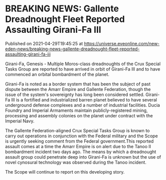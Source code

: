 # BREAKING NEWS: Gallente Dreadnought Fleet Reported Assaulting Girani-Fa III
Published on 2021-04-29T19:45:25 at https://universe.eveonline.com/new-eden-news/breaking-news-gallente-dreadnought-fleet-reported-assaulting-girani-fa-iii

Girani-Fa, Genesis - Multiple Moros-class dreadnoughts of the Crux Special Tasks Group are reported to have arrived in orbit of Girani-Fa III and to have commenced an orbital bombardment of the planet.

Girani-Fa is noted as a border system that has been the subject of past dispute between the Amarr Empire and Gallente Federation, though the issue of the system's sovereignty has long been considered settled. Girani-Fa III is a fortified and industrialized barren planet believed to have several underground defense complexes and a number of industrial facilities. Ducia Foundry and Imperial Armaments maintain publicly-registered mining, processing and assembly colonies on the planet under contract with the Imperial Navy.

The Gallente Federation-aligned Crux Special Tasks Group is known to carry out operations in conjunction with the Federal military and the Scope is urgently seeking comment from the Federal government.This reported assault comes at a time the Amarr Empire is on alert due to the Tanoo II bombardment incident two days ago. The means by which a dreadnought assault group could penetrate deep into Girani-Fa is unknown but the use of novel cynosural technology was observed during the Tanoo incident.

The Scope will continue to report on this developing story.
